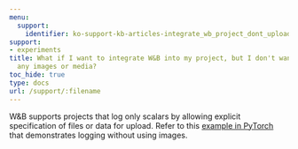 ```yaml
---
menu:
  support:
    identifier: ko-support-kb-articles-integrate_wb_project_dont_upload_any_images_media
support:
- experiments
title: What if I want to integrate W&B into my project, but I don't want to upload
  any images or media?
toc_hide: true
type: docs
url: /support/:filename
---
```


W&B supports projects that log only scalars by allowing explicit specification of files or data for upload. Refer to this [example in PyTorch](https://wandb.me/pytorch-colab) that demonstrates logging without using images.